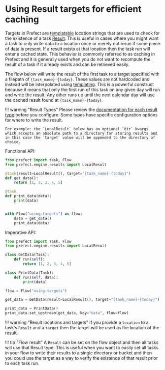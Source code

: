 # Using Result targets for efficient caching <Badge text="0.11.0+"/>

Targets in Prefect are [templatable]((/core/concepts/templating/)) location strings that are used to check for the existence of a task [Result](/core/concepts/results/). This is useful in cases where you might want a task to only write data to a location once or merely not rerun if some piece of data is present. If a result exists at that location then the task run will enter a cached state. This behavior is commonly referred to as caching in Prefect and it is generally used when you do not want to recompute the result of a task if it already exists and can be retrieved easily.

The flow below will write the result of the first task to a target specified with a filepath of `{task_name}-{today}`. These values are not hardcoded and instead will be interpolated using [templating](/core/concepts/templating/). This is a powerful construct because it means that only the first run of this task on any given day will run and write the result. Any other runs up until the next calendar day will use the cached result found at `{task_name}-{today}`.

!!! warning "Result Types"
    Please review the [documentation for each result type](/api-ref/latest/engine/results/) before you configure. Some types have specific configuration options for where to write the result.

    For example: the `LocalResult` below has an optional `dir` kwargs which accepts an absolute path to a directory for storing results and in this case the `target` value will be appended to the directory of choice.


Functional API:

```python
from prefect import task, Flow
from prefect.engine.results import LocalResult

@task(result=LocalResult(), target="{task_name}-{today}")
def get_data():
    return [1, 2, 3, 4, 5]

@task
def print_data(data):
    print(data)


with Flow("using-targets") as flow:
    data = get_data()
    print_data(data)
```

Imperative API:

```python
from prefect import Task, Flow
from prefect.engine.results import LocalResult

class GetData(Task):
    def run(self):
        return [1, 2, 3, 4, 5]

class PrintData(Task):
    def run(self, data):
        print(data)

flow = Flow("using-targets")

get_data = GetData(result=LocalResult(), target="{task_name}-{today}")

print_data = PrintData()
print_data.set_upstream(get_data, key="data", flow=flow)
```


!!! warning "Result locations and targets"
    If you provide a `location` to a task's `Result` and a `target` then the target will be used as the location of the result.


!!! tip "Flow result"
    A `Result` can be set on the flow object and then all tasks will use that Result type. This is useful when you want to easily set all tasks in your flow to write their results to a single directory or bucket and then you could use the target as a way to verify the existence of that result prior to each task run.

